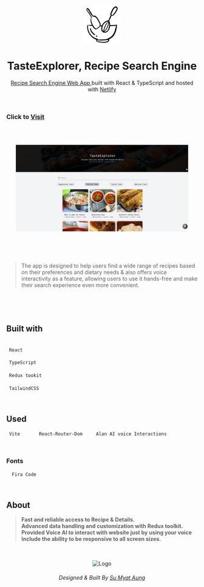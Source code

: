 <div align="center">
  <img alt="Logo" src="./public/favicon.png" width="100" />
</div>
<h1 align="center">
    TasteExplorer, Recipe Search Engine
</h1>
<p align="center">
   <a href="https://taste-explorer.netlify.app/" target="_blank"> Recipe Search Engine Web App  </a> built with React & TypeScript </a> and hosted with <a href="https://www.netlify.com/" target="_blank">Netlify</a>
</p>
<br />

### Click to <a href="https://taste-explorer.netlify.app/" target="_blank"> Visit </a>

<br />
<br />
<p align="center">
 <a href="https://taste-explorer.netlify.app/" target="_blank">
    <img src="./public/overview.png" width='90%' alt="Overview" />
 </a>
</p>

<br />
  <br />
<br />

> The app is designed to help users find a wide range of recipes based on their preferences and dietary needs & also offers voice interactivity as a feature, allowing users to use it hands-free and make their search experience even more convenient.

  <br />

 <br />
<br />

## Built with

```bash

 React

 TypeScript

 Redux tookit

 TailwindCSS

```

  <br />

## Used

```bash
 Vite       React-Router-Dom     Alan AI voice Interactions
```

  <br />

### Fonts

```bash
  Fira Code
```

<br />

## About

> **Fast and reliable access to Recipe & Details.** <br> **Advanced data handling and customization with Redux toolkit.** <br> **Provided Voice AI to interact with website just by using your voice** <br> **Include the ability to be responsive to all screen sizes.**

<br />
<br />
 
 
 <div align="center">
  <img alt="Logo" src="https://user-images.githubusercontent.com/108873224/204333286-933d52ca-91f2-4d94-8266-944bdbe9628d.png" width="100" />
  <h6> Designed & Built By <a href="https://github.com/sumyat-aung/">Su Myat Aung</a></h1>
</div>
